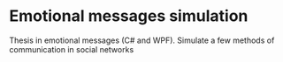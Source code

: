 # Emotional messages simulation

Thesis in emotional messages (C# and WPF). 
Simulate a few methods of communication in social networks
